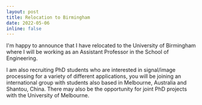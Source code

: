 ```yaml
---
layout: post
title: Relocation to Birmingham
date: 2022-05-06
inline: false
---
```


I'm happy to announce that I have relocated to the University of Birmingham where I will be working as an Assistant Professor in the School of Engineering.

I am also recruiting PhD students who are interested in signal/image processing for a variety of different applications, you will be joining an international group with students also based in Melbourne, Australia and Shantou, China. There may also be the opportunity for joint PhD projects with the University of Melbourne.
